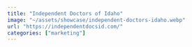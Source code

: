 ```yaml
---
title: "Independent Doctors of Idaho"
image: "~/assets/showcase/independent-doctors-idaho.webp"
url: "https://independentdocsid.com/"
categories: ["marketing"]
---
```

